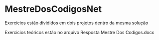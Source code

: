 # MestreDosCodigosNet


Exercicios estão divididos em dois projetos dentro da mesma solução

Exercicios teóricos estão no arquivo Resposta Mestre Dos Codigos.docx
